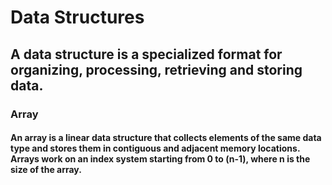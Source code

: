 # Data Structures
## A data structure is a specialized format for organizing, processing, retrieving and storing data.
### Array
#### An array is a linear data structure that collects elements of the same data type and stores them in contiguous and adjacent memory locations. Arrays work on an index system starting from 0 to (n-1), where n is the size of the array.
